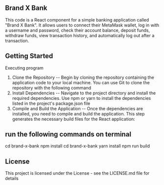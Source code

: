 ## Brand X Bank
This code is a React component for a simple banking application called "Brand X Bank". It allows users to connect their MetaMask wallet, log in with a username and password, check their account balance, deposit funds, withdraw funds, view transaction history, and automatically log out after a transaction.


## Getting Started
Executing program

1. Clone the Repository -- Begin by cloning the repository containing the application code to your local machine. You can use Git to clone the repository with the following command
2. Install Dependencies -- Navigate to the project directory and install the required dependencies. Use npm or yarn to install the dependencies listed in the project's package.json file
3. Compile and Build the Application --  Once the dependencies are installed, you need to compile and build the application. This step generates the necessary build files for the React application:

## run the following commands on terminal
cd brand-x-bank
npm install
cd brand-x-bank
yarn install
npm run build


## License
This project is licensed under the License - see the LICENSE.md file for details
